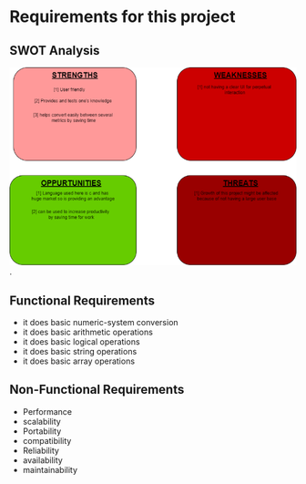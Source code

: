 # Requirements for this project

## SWOT Analysis 

![swot analysis diagram](../1_Requirements/swot2.png "swot analysis diagram").

## Functional Requirements

- it does basic numeric-system conversion
- it does basic arithmetic operations
- it does basic logical operations
- it does basic string operations
- it does basic array operations

## Non-Functional Requirements

- Performance  
- scalability
- Portability
- compatibility 
- Reliability
- availability
- maintainability
